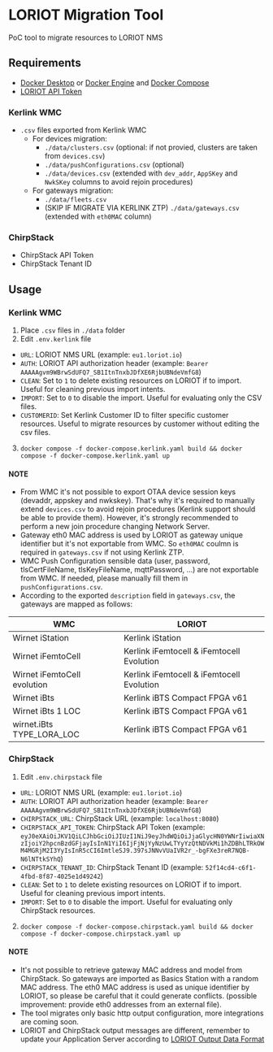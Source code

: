 # LORIOT Migration Tool
PoC tool to migrate resources to LORIOT NMS

## Requirements
- [Docker Desktop](https://docs.docker.com/desktop/) or [Docker Engine](https://docs.docker.com/engine/) and [Docker Compose](https://docs.docker.com/compose/)
- [LORIOT API Token](https://docs.loriot.io/display/NMS/Create+an+API+key)

### Kerlink WMC
- `.csv` files exported from Kerlink WMC
  - For devices migration:
    - `./data/clusters.csv` (optional: if not provied, clusters are taken from `devices.csv`)
    - `./data/pushConfigurations.csv` (optional)
    - `./data/devices.csv` (extended with `dev_addr`, `AppSKey` and `NwkSKey` columns to avoid rejoin procedures)
  - For gateways migration:
    - `./data/fleets.csv`
    - (SKIP IF MIGRATE VIA KERLINK ZTP) `./data/gateways.csv` (extended with `eth0MAC` column)

### ChirpStack
- ChirpStack API Token
- ChirpStack Tenant ID

## Usage

### Kerlink WMC
1. Place `.csv` files in `./data` folder
2. Edit `.env.kerlink` file
  - `URL`: LORIOT NMS URL (example: `eu1.loriot.io`)
  - `AUTH`: LORIOT API authorization header (example: `Bearer AAAAAgvm9WBrwSdUFQ7_SB1ItnTnxbJDfXE6RjbUBNdeVmfG8`)
  - `CLEAN`: Set to `1` to delete existing resources on LORIOT if to import. Useful for cleaning previous import intents.
  - `IMPORT`: Set to `0` to disable the import. Useful for evaluating only the CSV files.
  - `CUSTOMERID`: Set Kerlink Customer ID to filter specific customer resources. Useful to migrate resources by customer without editing the csv files.
3. `docker compose -f docker-compose.kerlink.yaml build && docker compose -f docker-compose.kerlink.yaml up`

#### NOTE
- From WMC it's not possible to export OTAA device session keys (devaddr, appskey and nwkskey). That's why it's required to manually extend `devices.csv` to avoid rejoin procedures (Kerlink support should be able to provide them). However, it's strongly recommended to perform a new join procedure changing Network Server.
- Gateway eth0 MAC address is used by LORIOT as gateway unique identifier but it's not exportable from WMC. So `eth0MAC` coulmn is required in `gateways.csv` if not using Kerlink ZTP.
- WMC Push Configuration sensible data (user, password, tlsCertFileName, tlsKeyFileName, mqttPassword, ...) are not exportable from WMC. If needed, please manually fill them in `pushConfigurations.csv`.
- According to the exported `description` field in `gateways.csv`, the gateways are mapped as follows:

| WMC  | LORIOT |
| ------------- | ------------- |
| Wirnet iStation  | Kerlink iStation |
| Wirnet iFemtoCell  | Kerlink iFemtocell & iFemtocell Evolution  |
| Wirnet iFemtoCell evolution  | Kerlink iFemtocell & iFemtocell Evolution  |
| Wirnet iBts  | Kerlink iBTS Compact FPGA v61  |
| Wirnet iBts 1 LOC  | Kerlink iBTS Compact FPGA v61 |
| wirnet.iBts TYPE_LORA_LOC  | Kerlink iBTS Compact FPGA v61  |

### ChirpStack
1.  Edit `.env.chirpstack` file
  - `URL`: LORIOT NMS URL (example: `eu1.loriot.io`)
  - `AUTH`: LORIOT API authorization header (example: `Bearer AAAAAgvm9WBrwSdUFQ7_SB1ItnTnxbJDfXE6RjbUBNdeVmfG8`)
  - `CHIRPSTACK_URL`: ChirpStack URL (example: `localhost:8080`)
  - `CHIRPSTACK_API_TOKEN`: ChirpStack API Token (example: `eyJ0eXAiOiJKV1QiLCJhbGciOiJIUzI1NiJ9eyJhdWQiOiJjaGlycHN0YWNrIiwiaXNzIjoiY2hpcnBzdGFjayIsInN1YiI6IjFjNjYyNzUwLTYyYzQtNDVkMi1hZDBhLTRkOWM4MGRjM2I3YyIsInR5cCI6ImtleSJ9.397sJNNvVUaIVR2r_-bgFXe3reR7NQB-N6lNTtkSYhQ`)
  - `CHIRPSTACK_TENANT_ID`: ChirpStack Tenant ID (example: `52f14cd4-c6f1-4fbd-8f87-4025e1d49242`)
  - `CLEAN`: Set to `1` to delete existing resources on LORIOT if to import. Useful for cleaning previous import intents.
  - `IMPORT`: Set to `0` to disable the import. Useful for evaluating only ChirpStack resources.
2. `docker compose -f docker-compose.chirpstack.yaml build && docker compose -f docker-compose.chirpstack.yaml up`

#### NOTE
- It's not possible to retrieve gateway MAC address and model from ChirpStack. So gateways are imported as Basics Station with a random MAC address. The eth0 MAC address is used as unique identifier by LORIOT, so please be careful that it could generate conflicts. (possible improvement: provide eth0 addresses from an external file).
- The tool migrates only basic http output configuration, more integrations are coming soon.
- LORIOT and ChirpStack output messages are different, remember to update your Application Server according to [LORIOT Output Data Format](https://docs.loriot.io/space/NMS/6034128/Output+Data+Format)